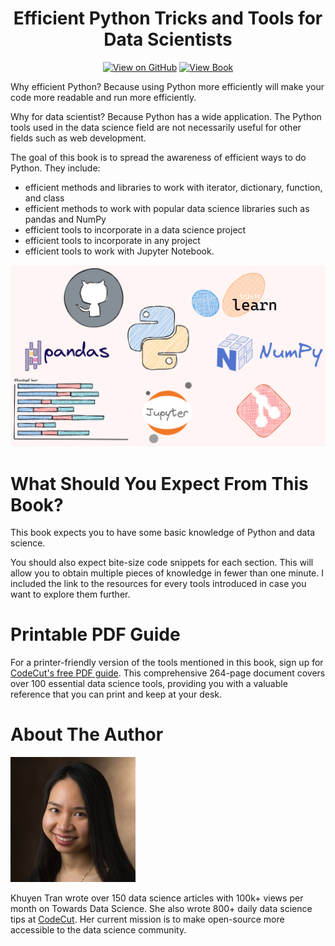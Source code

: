 <div align="center">

# Efficient Python Tricks and Tools for Data Scientists

[![View on GitHub](https://img.shields.io/badge/GitHub-View_on_GitHub-blue?logo=GitHub)](https://github.com/khuyentran1401/Efficient_Python_tricks_and_tools_for_data_scientists) [![View Book](https://img.shields.io/badge/Book-View%20Book-red?style=plastic&logo=book)](https://khuyentran1401.github.io/Efficient_Python_tricks_and_tools_for_data_scientists)
</div>

Why efficient Python? Because using Python more efficiently will make your code more readable and run more efficiently.

Why for data scientist? Because Python has a wide application. The Python tools used in the data science field are not necessarily useful for other fields such as web development. 

The goal of this book is to spread the awareness of efficient ways to do Python. They include:
* efficient methods and libraries to work with iterator, dictionary, function, and class
* efficient methods to work with popular data science libraries such as pandas and NumPy
* efficient tools to incorporate in a data science project
* efficient tools to incorporate in any project
* efficient tools to work with Jupyter Notebook.

![image](img/tools.png)

# What Should You Expect From This Book?
This book expects you to have some basic knowledge of Python and data science. 

You should also expect bite-size code snippets for each section. This will allow you to obtain multiple pieces of knowledge in fewer than one minute. I included the link to the resources for every tools introduced in case you want to explore them further. 

# Printable PDF Guide

For a printer-friendly version of the tools mentioned in this book, sign up for [CodeCut's free PDF guide](https://codecut.ai/data-scientist-toolkit/?utm_source=github&utm_medium=defficient_python_tricks&utm_campaign=free_pdf). This comprehensive 264-page document covers over 100 essential data science tools, providing you with a valuable reference that you can print and keep at your desk.

# About The Author

![image](img/mypic.jpeg)

Khuyen Tran wrote over 150 data science articles with 100k+ views per month on Towards Data Science. She also wrote 800+ daily data science tips at [CodeCut](https://codecut.ai/?utm_source=github&utm_medium=efficient_python_tricks&utm_campaign=about_khuyen_tran). Her current mission is to make open-source more accessible to the data science community. 


